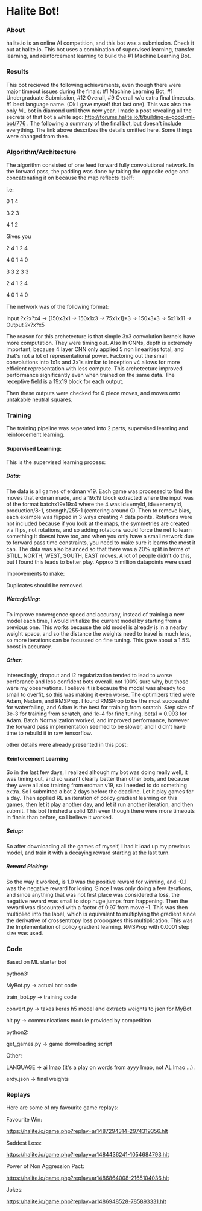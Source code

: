 # Halite Bot!

### About
halite.io is an online AI competition, and this bot was a submission. Check it out at halite.io. This bot uses a combination of supervised learning, transfer learning, and reinforcement learning to build the #1 Machine Learning Bot.

### Results
This bot recieved the following achievements, even though there were major timeout issues during the finals: #1 Machine Learning Bot, #1 Undergraduate Submission, #12 Overall, #9 Overall w/o extra final timeouts, #1 best language name. (Ok I gave myself that last one). This was also the  only ML bot in diamond until thew new year. I made a post revealing all the secrets of that bot a while ago: http://forums.halite.io/t/building-a-good-ml-bot/776 . The following a summary of the final bot, but doesn't include everything. The link above describes the details omitted here. Some things were changed from then. 

### Algorithm/Architecture

The algorithm consisted of one feed forward fully convolutional network. In the forward pass, the padding was done by taking the opposite edge and concatenating it on because the map reflects itself:

i.e:

0 1 4

3 2 3

4 1 2

Gives you

2 4 1 2 4

4 0 1 4 0

3 3 2 3 3

2 4 1 2 4

4 0 1 4 0

The network was of the following format:

Input ?x?x?x4 -> [150x3x1 -> 150x1x3 -> 75x1x1]*3 -> 150x3x3 -> 5x11x11 -> Output ?x?x?x5

The reason for this archetecture is that simple 3x3 convolution kernels have more computation. They were timing out. Also In CNNs, depth is extremely important, because 4 layer CNN only applied 5 non linearities total, and that's not a lot of representational power. Factoring out the small convolutions into 1x1s and 3x1s similar to Inception v4 allows for more efficient representation with less compute. This archetecture improved performance significantly even when trained on the same data. The receptive field is a 19x19 block for each output.

Then these outputs were checked for 0 piece moves, and moves onto untakable neutral squares. 

### Training

The training pipeline was seperated into 2 parts, supervised learning and reinforcement learning.

#### Supervised Learning:

This is the supervised learning process:

##### Data:

The data is all games of erdman v19. Each game was processed to find the moves that erdman made, and a 19x19 block extracted where the input was of the format batchx19x19x4 where the 4 was id==myId, id==enemyId, production/8-1, strength/255-1 (centering around 0). Then to remove bias, each example was flipped in 3 ways creating 4 data points. Rotations were not included because if you look at the maps, the symmetries are created via flips, not rotations, and so adding rotations would force the net to learn something it doesnt have too, and when you only have a small network due to forward pass time constraints, you need to make sure it learns the most it can. The data was also balanced so that there was a 20% split in terms of STILL, NORTH, WEST, SOUTH, EAST moves. A lot of people didn't do this, but I found this leads to better play. Approx 5 million datapoints were used

Improvements to make:

Duplicates should be removed.

##### Waterfalling:

To improve convergence speed and accuracy, instead of training a new model each time, I would initialize the current model by starting from a previous one. This works because the old model is already is in a nearby weight space, and so the distance the weights need to travel is much less, so more iterations can be focussed on fine tuning. This gave about a 1.5% boost in accuracy.

##### Other:

Interestingly, dropout and l2 regularization tended to lead to worse perforance and less confident bots overall. not 100% sure why, but those were my observations. I believe it is because the model was already too small to overfit, so this was making it even worse. The optimizers tried were Adam, Nadam, and RMSProp. I found RMSProp to be the most successful for waterfalling, and Adam is the best for training from scratch. Step size of 3e-3 for training from scratch, and 1e-4 for fine tuning. beta1 = 0.993 for Adam. Batch Normalization worked, and improved performance, however the forward pass implementation seemed to be slower, and I didn't have time to rebuild it in raw tensorflow. 

other details were already presented in this post: 

#### Reinforcement Learning

So in the last few days, I realized alhough my bot was doing really well, it was timing out, and so wasn't clearly better than other bots, and because they were all also training from erdman v19, so I needed to do something extra. So I submitted a bot 2 days before the deadline. Let it play games for a day. Then applied RL an iteration of poilcy gradient learning on this games, then let it play another day, and let it run another iteration, and then submit. This bot finished a solid 12th even though there were more timeouts in finals than before, so I believe it worked.

##### Setup:

So after downloading all the games of myself, I had it load up my previous model, and train it with a decaying reward starting at the last turn. 

##### Reward Picking:

So the way it worked, is 1.0 was the positive reward for winning, and -0.1 was the negative reward for losing. Since I was only doing a few iterations, and since anything that was not first place was considered a loss, the negative reward was small to stop huge jumps from happening. Then the reward was discounted with a factor of 0.97 from move -1. This was then multiplied into the label, which is equivalent to multiplying the gradient since the derivative of crossentropy loss propogates this multiplication. This was the Implementation of policy gradient learning. RMSProp with 0.0001 step size was used. 

### Code

Based on ML starter bot

python3:

MyBot.py -> actual bot code

train_bot.py -> training code

convert.py -> takes keras h5 model and extracts weights to json for MyBot

hlt.py -> communications module provided by competition

python2:

get_games.py -> game downloading script

Other:

LANGUAGE -> ai lmao (it's a play on words from ayyy lmao, not AL lmao ...).

erdy.json -> final weights


### Replays
Here are some of my favourite game replays:

Favourite Win:

https://halite.io/game.php?replay=ar1487294314-2974319356.hlt

Saddest Loss:

https://halite.io/game.php?replay=ar1484436241-1054684793.hlt

Power of Non Aggression Pact:

https://halite.io/game.php?replay=ar1486864008-2165104036.hlt 

Jokes:

https://halite.io/game.php?replay=ar1486948528-785893331.hlt 
